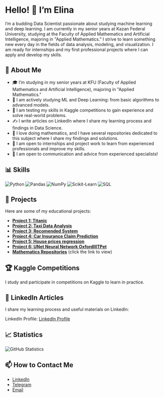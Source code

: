 # Hello! 👋 I’m Elina

I’m a budding Data Scientist passionate about studying machine learning and deep learning. I am currently in my senior years at Kazan Federal University, studying at the Faculty of Applied Mathematics and Artificial Intelligence, majoring in "Applied Mathematics." I strive to learn something new every day in the fields of data analysis, modeling, and visualization. I am ready for internships and my first professional projects where I can apply and develop my skills.

## 🔹 About Me
- 🎓 I’m studying in my senior years at KFU (Faculty of Applied Mathematics and Artificial Intelligence), majoring in "Applied Mathematics."
- 📘 I am actively studying ML and Deep Learning: from basic algorithms to advanced models.
- 🏅 I am testing my skills in Kaggle competitions to gain experience and solve real-world problems.
- ✍️ I write articles on LinkedIn where I share my learning process and findings in Data Science.
- 🧮 I love doing mathematics, and I have several repositories dedicated to this subject where I share my findings and solutions.
- 💼 I am open to internships and project work to learn from experienced professionals and improve my skills.
- 💬 I am open to communication and advice from experienced specialists!

## 📊 Skills
![Python](https://img.shields.io/badge/-Python-3776AB?logo=python&logoColor=white&style=for-the-badge)
![Pandas](https://img.shields.io/badge/-Pandas-150458?logo=pandas&logoColor=white&style=for-the-badge)
![NumPy](https://img.shields.io/badge/-NumPy-013243?logo=numpy&logoColor=white&style=for-the-badge)
![Scikit-Learn](https://img.shields.io/badge/-Scikit_Learn-F7931E?logo=scikit-learn&logoColor=white&style=for-the-badge)
![SQL](https://img.shields.io/badge/-SQL-4479A1?logo=postgresql&logoColor=white&style=for-the-badge)

## 📂 Projects
Here are some of my educational projects:

- **[Project 1: Titanic](https://github.com/Elina117/Titanic/tree/main)**  
- **[Project 2: Taxi Data Analysis](https://github.com/Elina117/Trip-Pricing-with-Taxi-Mobility-Analytics)**
- **[Project 3: Recomended System](https://github.com/Elina117/RecomededSystem)**
- **[Project 4: Car Insurance Claim Prediction](https://github.com/Elina117/Car-Insurance-Claim-Prediction)**
- **[Project 5: House prices regression](https://github.com/Elina117/House-prices-regression)**
- **[Project 6: UNet Neural Network OxfordIIITPet](https://github.com/Elina117/UNet-Neural-Network-OxfordIIITPet-Dataset)**
- **[Mathematics Repositories](https://github.com/Elina117?tab=repositories)**  (click the link to view)

## 🏆 Kaggle Competitions
I study and participate in competitions on Kaggle to learn in practice.

## 📝 LinkedIn Articles
I share my learning process and useful materials on LinkedIn:

LinkedIn Profile: [LinkedIn Profile](https://www.linkedin.com/in/elina-galimova-ba699532a/)

## 📈 Statistics
![GitHub Statistics](https://github-readme-stats.vercel.app/api?username=Elina117&show_icons=true&theme=radical)

## 📫 How to Contact Me
- [LinkedIn](https://www.linkedin.com/in/elina-galimova-ba699532a/)
- [Telegram](https://t.me/elina_glmv)
- [Email](mailto:elina3galimova@gmail.com)
